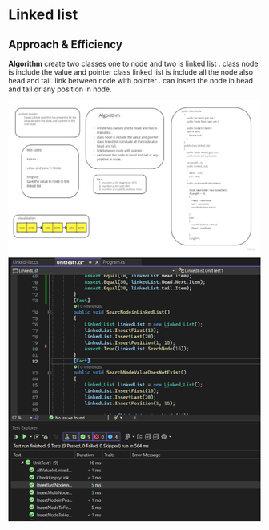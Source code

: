 # Linked list

## Approach & Efficiency
**Algorithm**
create two classes one to node and two is linked list .
class node is include the value and pointer
class linked list is include all the node also head and tail.
link between node with pointer .
can insert the node in head and tail or any position in node.

![white](https://github.com/abdarahman-shaheen/data-structures-and-algorithms/blob/master/data-structures-and-algorithms/Code-challenge-5/Linked-list.jpg)
![test](https://github.com/abdarahman-shaheen/data-structures-and-algorithms/blob/master/data-structures-and-algorithms/Code-challenge-6/Linked-list-insertion.png)
